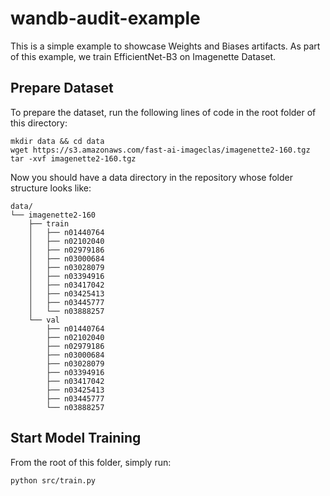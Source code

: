 # wandb-audit-example

This is a simple example to showcase Weights and Biases artifacts. As part of this example, we train EfficientNet-B3 on Imagenette Dataset.

## Prepare Dataset
To prepare the dataset, run the following lines of code in the root folder of this directory:

```
mkdir data && cd data 
wget https://s3.amazonaws.com/fast-ai-imageclas/imagenette2-160.tgz
tar -xvf imagenette2-160.tgz
```

Now you should have a data directory in the repository whose folder structure looks like:
```
data/
└── imagenette2-160
    ├── train
    │   ├── n01440764
    │   ├── n02102040
    │   ├── n02979186
    │   ├── n03000684
    │   ├── n03028079
    │   ├── n03394916
    │   ├── n03417042
    │   ├── n03425413
    │   ├── n03445777
    │   └── n03888257
    └── val
        ├── n01440764
        ├── n02102040
        ├── n02979186
        ├── n03000684
        ├── n03028079
        ├── n03394916
        ├── n03417042
        ├── n03425413
        ├── n03445777
        └── n03888257
```

## Start Model Training 
From the root of this folder, simply run: 
```
python src/train.py
```
